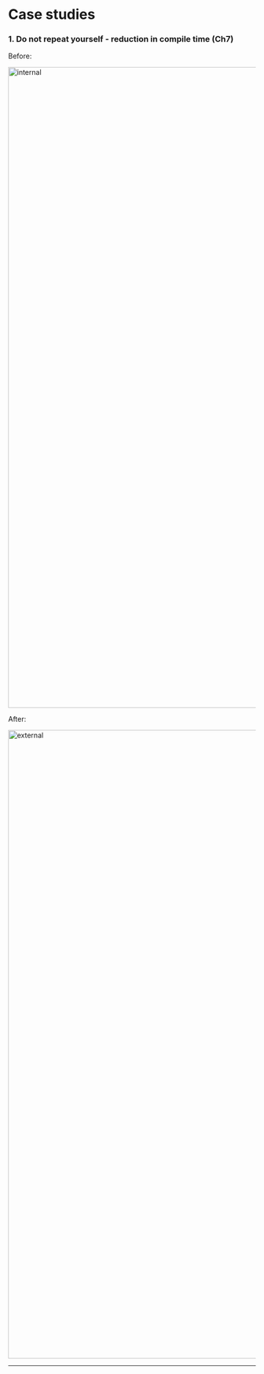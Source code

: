# Case studies

### 1. Do not repeat yourself - reduction in compile time (Ch7)

Before:

<img width="1303" alt="internal" src="https://github.com/user-attachments/assets/a0e80935-99d0-44b7-8920-dde1d64360e4" />

After:

<img width="1278" alt="external" src="https://github.com/user-attachments/assets/a64f06a9-9bd6-44c7-a91e-bacde4bb5a08" />

<hr />
